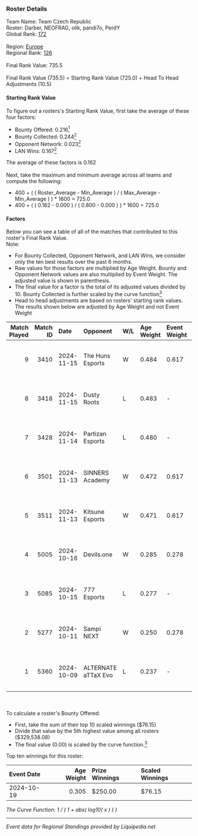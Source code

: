 ### Roster Details<br />
Team Name: Team Czech Republic<br />
Roster: Darber, NEOFRAG, olik, pandi7o, PerdY<br />
Global Rank: [172](../standings_global.md)<br />
<br />
Region: [Europe]( ../standings_europe.md)<br />
Regional Rank: [126]( ../standings_europe.md)<br />
<br />
Final Rank Value:  735.5<br />
<br />
Final Rank Value (735.5) = Starting Rank Value (725.0) + Head To Head Adjustments (10.5)<br />

#### Starting Rank Value<br />
To figure out a rosters's Starting Rank Value, first take the average of these four factors:<br />
- Bounty Offered: 0.216[<sup>1</sup>](#table2)
- Bounty Collected: 0.244[<sup>2</sup>](#table1)
- Opponent Network: 0.023[<sup>2</sup>](#table1)
- LAN Wins: 0.167[<sup>2</sup>](#table1)

The average of these factors is 0.162<br />
<br />
Next, take the maximum and minimum average across all teams and compute the following:<br />
- 400 + ( ( Roster_Average - Min_Average ) / ( Max_Average - Min_Average ) ) * 1600 = 725.0
- 400 + ( ( 0.162 - 0.000 ) / ( 0.800 - 0.000 ) ) * 1600 = 725.0


#### Factors<br />
Below you can see a table of all of the matches that contributed to this roster's Final Rank Value.<br />
Note:<br />

- For Bounty Collected, Opponent Network, and LAN Wins, we consider only the ten best results over the past 6 months.
- Raw values for those factors are multiplied by Age Weight. Bounty and Opponent Network values are also multiplied by Event Weight. The adjusted value is shown in parenthesis.
- The final value for a factor is the total of its adjusted values divided by 10. Bounty Collected is further scaled by the curve function[<sup>3</sup>](#curveFunction)
- Head to head adjustments are based on rosters' starting rank values. The results shown below are adjusted by Age Weight and not Event Weight
<span id="table1"></span><br />


| Match Played | Match ID | Date       | Opponent            | W/L | Age Weight | Event Weight | Bounty Collected | Opponent Network | LAN Wins  | H2H Adj. | Roster                                  |
| -: | -: | :- | :- | :- | :- | :- | :- | :- | :- | -: | :- |
|            9 |     3410 | 2024-11-15 | The Huns Esports    | W   | 0.484      | 0.617        | 0.025 (0.007)    | 0.553 (0.165)    | 1 (0.484) |    11.53 | Darber, NEOFRAG, olik, pandi7o, PerdY   |
|            8 |     3418 | 2024-11-15 | Dusty Roots         | L   | 0.483      | -            | -                | -                | -         |    -7.25 | Darber, NEOFRAG, olik, pandi7o, PerdY   |
|            7 |     3428 | 2024-11-14 | Partizan Esports    | L   | 0.480      | -            | -                | -                | -         |    -1.94 | Darber, NEOFRAG, olik, pandi7o, PerdY   |
|            6 |     3501 | 2024-11-13 | SINNERS Academy     | W   | 0.472      | 0.617        | 0.001 (0.000)    | 0.101 (0.029)    | 1 (0.472) |     7.30 | Darber, NEOFRAG, olik, pandi7o, PerdY   |
|            5 |     3511 | 2024-11-13 | Kitsune Esports     | W   | 0.471      | 0.617        | 0.001 (0.000)    | 0.096 (0.028)    | 1 (0.471) |     5.15 | Darber, NEOFRAG, olik, pandi7o, PerdY   |
|            4 |     5005 | 2024-10-16 | Devils.one          | W   | 0.285      | 0.278        | 0.001 (0.000)    | 0.068 (0.005)    | 0 (0.000) |     3.78 | fazery, NEOFRAG, olik, pandi7o, woozzzi |
|            3 |     5085 | 2024-10-15 | 777 Esports         | L   | 0.277      | -            | -                | -                | -         |    -5.10 | fazery, NEOFRAG, olik, pandi7o, woozzzi |
|            2 |     5277 | 2024-10-11 | Sampi NEXT          | W   | 0.250      | 0.278        | 0.000 (0.000)    | 0.022 (0.002)    | 0 (0.000) |     1.77 | fazery, NEOFRAG, olik, pandi7o, woozzzi |
|            1 |     5360 | 2024-10-09 | ALTERNATE aTTaX Evo | L   | 0.237      | -            | -                | -                | -         |    -4.80 | fazery, NEOFRAG, olik, pandi7o, woozzzi |

<br />
<span id="table2"></span><br />
To calculate a roster's Bounty Offered:<br />

- First, take the sum of their top 10 scaled winnings ($76.15)
- Divide that value by the 5th highest value among all rosters ($329,538.08)
- The final value (0.00) is scaled by the curve function.[<sup>3</sup>](#curveFunction)

Top ten winnings for this roster:<br />

| Event Date | Age Weight | Prize Winnings | Scaled Winnings |
| :- | -: | :- | :- |
| 2024-10-19 |      0.305 | $250.00        | $76.15          |


<span id="curveFunction"></span>_The Curve Function: 1 / ( 1 + abs( log10( x ) ) )_<br />

---
_Event data for Regional Standings provided by Liquipedia.net_<br />
